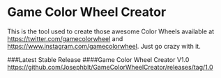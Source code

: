 # Game Color Wheel Creator
This is the tool used to create those awesome Color Wheels available at https://twitter.com/gamecolorwheel and https://www.instagram.com/gamecolorwheel. Just go crazy with it.

###Latest Stable Release
####Game Color Wheel Creator V1.0
https://github.com/Josephblt/GameColorWheelCreator/releases/tag/1.0
